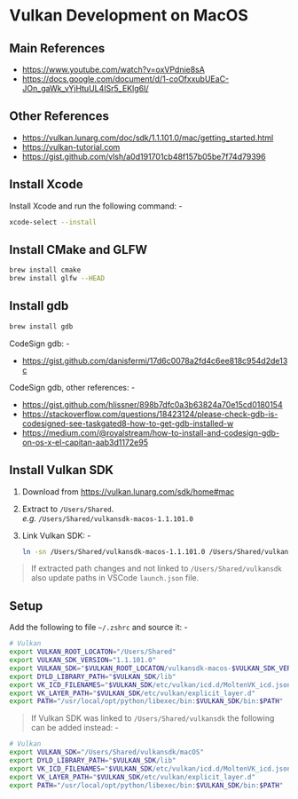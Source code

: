 
# Vulkan Development on MacOS

## Main References

- <https://www.youtube.com/watch?v=oxVPdnie8sA>
- <https://docs.google.com/document/d/1-coOfxxubUEaC-JOn_gaWk_vYjHtuUL4ISr5_EKlg6I/>

## Other References

- <https://vulkan.lunarg.com/doc/sdk/1.1.101.0/mac/getting_started.html>
- <https://vulkan-tutorial.com>
- <https://gist.github.com/vlsh/a0d191701cb48f157b05be7f74d79396>

## Install Xcode

Install Xcode and run the following command: -

```bash
xcode-select --install
```

## Install CMake and GLFW

```bash
brew install cmake
brew install glfw --HEAD
```

## Install gdb

```bash
brew install gdb
```

CodeSign gdb: -

- <https://gist.github.com/danisfermi/17d6c0078a2fd4c6ee818c954d2de13c>

CodeSign gdb, other references: -

- <https://gist.github.com/hlissner/898b7dfc0a3b63824a70e15cd0180154>
- <https://stackoverflow.com/questions/18423124/please-check-gdb-is-codesigned-see-taskgated8-how-to-get-gdb-installed-w>
- <https://medium.com/@royalstream/how-to-install-and-codesign-gdb-on-os-x-el-capitan-aab3d1172e95>

## Install Vulkan SDK

1. Download from <https://vulkan.lunarg.com/sdk/home#mac>
2. Extract to ```/Users/Shared```.  
   *e.g.* ```/Users/Shared/vulkansdk-macos-1.1.101.0```
3. Link Vulkan SDK: -

    ```bash
    ln -sn /Users/Shared/vulkansdk-macos-1.1.101.0 /Users/Shared/vulkansdk
    ```

> If extracted path changes and not linked to ```/Users/Shared/vulkansdk``` also update paths in VSCode ```launch.json``` file.

## Setup

Add the following to file ```~/.zshrc``` and source it: -

```bash
# Vulkan
export VULKAN_ROOT_LOCATON="/Users/Shared"
export VULKAN_SDK_VERSION="1.1.101.0"
export VULKAN_SDK="$VULKAN_ROOT_LOCATON/vulkansdk-macos-$VULKAN_SDK_VERSION/macOS"
export DYLD_LIBRARY_PATH="$VULKAN_SDK/lib"
export VK_ICD_FILENAMES="$VULKAN_SDK/etc/vulkan/icd.d/MoltenVK_icd.json"
export VK_LAYER_PATH="$VULKAN_SDK/etc/vulkan/explicit_layer.d"
export PATH="/usr/local/opt/python/libexec/bin:$VULKAN_SDK/bin:$PATH"
```

> If Vulkan SDK was linked to ```/Users/Shared/vulkansdk``` the following can be added instead: -

```bash
# Vulkan
export VULKAN_SDK="/Users/Shared/vulkansdk/macOS"
export DYLD_LIBRARY_PATH="$VULKAN_SDK/lib"
export VK_ICD_FILENAMES="$VULKAN_SDK/etc/vulkan/icd.d/MoltenVK_icd.json"
export VK_LAYER_PATH="$VULKAN_SDK/etc/vulkan/explicit_layer.d"
export PATH="/usr/local/opt/python/libexec/bin:$VULKAN_SDK/bin:$PATH"
```
